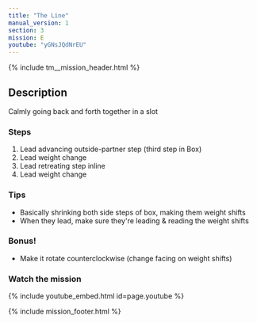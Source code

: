 ```yaml
---
title: "The Line"
manual_version: 1
section: 3
mission: E
youtube: "yGNsJQdNrEU"
---
```


{% include tm__mission_header.html %}

## Description

Calmly going back and forth together in a slot

### Steps

1. Lead advancing outside-partner step (third step in Box)
2. Lead weight change
3. Lead retreating step inline
4. Lead weight change

### Tips

* Basically shrinking both side steps of box, making them weight shifts 
* When they lead, make sure they're leading & reading the weight shifts

### Bonus! 

* Make it rotate counterclockwise (change facing on weight shifts)

### Watch the mission

{% include youtube_embed.html id=page.youtube %}

{% include mission_footer.html %}
